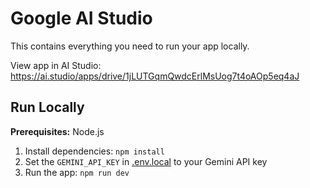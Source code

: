 # Google AI Studio
This contains everything you need to run your app locally.

View app in AI Studio: https://ai.studio/apps/drive/1jLUTGqmQwdcErlMsUog7t4oAOp5eq4aJ

## Run Locally

**Prerequisites:**  Node.js


1. Install dependencies:
   `npm install`
2. Set the `GEMINI_API_KEY` in [.env.local](.env.local) to your Gemini API key
3. Run the app:
   `npm run dev`
